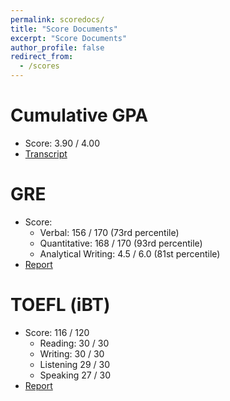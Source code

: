 ```yaml
---
permalink: scoredocs/
title: "Score Documents"
excerpt: "Score Documents"
author_profile: false
redirect_from: 
  - /scores
---
```


Cumulative GPA
======
* Score: 3.90 / 4.00
* [Transcript](https://drive.google.com/file/d/1Gq0DOP_45oijrreBToUBjPBrFyrtfa5Q/view?usp=sharing)

GRE
======
* Score:
  * Verbal: 156 / 170 (73rd percentile)
  * Quantitative: 168 / 170 (93rd percentile)
  * Analytical Writing: 4.5 / 6.0 (81st percentile)
* [Report](https://drive.google.com/file/d/1x4mS5UJ7tsZNjkMRhs4O7rLwAOnSK5d4/view?usp=sharing)

TOEFL (iBT)
======
* Score: 116 / 120
  * Reading: 30 / 30
  * Writing: 30 / 30
  * Listening 29 / 30
  * Speaking 27 / 30
* [Report](https://drive.google.com/file/d/1UoFBeTP3m-vmqH2PD6UJKIdf2sMjFDJ4/view?usp=sharing)
